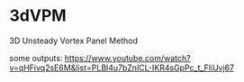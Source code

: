 # 3dVPM
3D Unsteady Vortex Panel Method

some outputs:
  https://www.youtube.com/watch?v=qHFivq2sE6M&list=PLBl4u7bZnICL-IKR4sGpPc_t_FliUvj67
